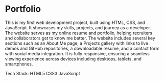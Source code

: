 # Portfolio
This is my first web development project, built using HTML, CSS, and JavaScript. It showcases my skills, projects, and journey as a developer. The website serves as my online resume and portfolio, helping recruiters and collaborators get to know me better.
The website includes several key sections such as an About Me page, a Projects gallery with links to live demos and GitHub repositories, a downloadable resume, and a contact form with social media integration. It is fully responsive, ensuring a seamless viewing experience across devices including desktops, tablets, and smartphones.

Tech Stack:
HTML5
CSS3
JavaScript 
